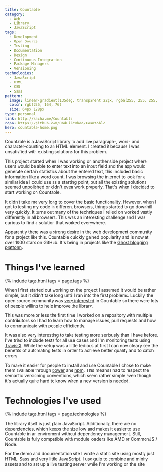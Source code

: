```yaml
---
title: Countable
category:
  - Web
  - Library
  - JavaScript
tags:
  - Development
  - Open Source
  - Testing
  - Documentation
  - Design
  - Continuous Integration
  - Package Managers
  - Versioning
technologies:
  - JavaScript
  - HTML
  - CSS
  - Sass
pattern:
  image: linear-gradient(135deg, transparent 22px, rgba(255, 255, 255, 0.15) 22px, rgba(255, 255, 255, 0.15) 24px, transparent 24px, transparent 67px, rgba(255, 255, 255, 0.15) 67px, rgba(255, 255, 255, 0.15) 69px, transparent 69px), linear-gradient(225deg, transparent 22px, rgba(255, 255, 255, 0.15) 22px, rgba(255, 255, 255, 0.15) 24px, transparent 24px, transparent 67px, rgba(255, 255, 255, 0.15) 67px, rgba(255, 255, 255, 0.15) 69px, transparent 69px)0 64px
  color: rgb(235, 164, 76)
  size: 64px 128px
type: personal
link: http://sacha.me/Countable
repo: https://github.com/RadLikeWhoa/Countable
hero: countable-home.png
---
```


Countable is a JavaScript library to add live paragraph-, word- and character-counting to an HTML element. I created it because I was unsatisfied with existing solutions for this problem.

This project started when I was working on another side project where users would be able to enter text into an input field and the app would generate certain statistics about the entered text, this included basic information like a word count. I was browsing the internet to look for a similar idea I could use as a starting point, but all the existing solutions seemed unpolished or didn't even work properly. That's when I decided to start working on Countable.

It didn't take me very long to cover the basic functionality. However, when I got to testing my code in different browsers, things started to go downhill very quickly. It turns out many of the techniques I relied on worked vastly differently in all browsers. This was an interesting challenge and I was curious to find a solution that worked everywhere.

Apparently there was a strong desire in the web development community for a project like this. Countable quickly gained popularity and is now at over 1000 stars on GitHub. It's being in projects like the [Ghost blogging platform](https://ghost.org).

# Things I've learned

{% include tags.html tags = page.tags %}

When I first started out working on the project I assumed it would be rather simple, but it didn't take long until I ran into the first problems. Luckily, the open source community was [very interested](https://github.com/RadLikeWhoa/Countable/pulls?q=is%3Apr+is%3Aclosed) in Countable so there were lots of people willing to help improve the library.

This was more or less the first time I worked on a repository with multiple contributors so I had to learn how to manage issues, pull requests and how to communicate with people effictiently.

It was also very interesting to take testing more seriously than I have before. I've tried to include tests for all use cases and I'm monitoring tests using [TravisCI](http://travis-ci.org). While the setup was a little tedious at first I can now cleary see the benefits of automating tests in order to achieve better quality and to catch errors.

To make it easier for people to install and use Countable I chose to make them available through [bower](http://bower.io) and [npm](https://npmjs.com). This means I had to respect the semantic versioning conventions, which seem rather simple even though it's actually quite hard to know when a new version is needed.

# Technologies I've used

{% include tags.html tags = page.technologies %}

The library itself is just plain JavaScript. Additionally, there are no dependencies, which keeps the size low and makes it easier to use Countable in an enviroment without dependency management. Still, Countable is fully compatible with module loaders like AMD or CommonJS / Node.

For the demo and documentation site I wrote a static site using mostly just HTML, Sass and very little JavaScript. I use [gulp](http://gulpjs.com) to combine and minify assets and to set up a live testing server while I'm working on the site.
